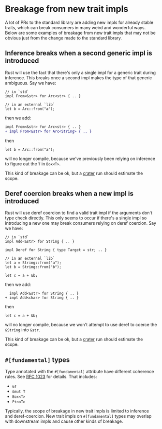 # Breakage from new trait impls

A lot of PRs to the standard library are adding new impls for already stable traits,
which can break consumers in many weird and wonderful ways.
Below are some examples of breakage from new trait impls that
may not be obvious just from the change made to the standard library.

## Inference breaks when a second generic impl is introduced

Rust will use the fact that there's only a single impl for a generic trait during inference.
This breaks once a second impl makes the type of that generic ambiguous.
Say we have:

```rust,ignore
// in `std`
impl From<&str> for Arc<str> { .. }
```

```rust,ignore
// in an external `lib`
let b = Arc::from("a");
```

then we add:

```diff
impl From<&str> for Arc<str> { .. }
+ impl From<&str> for Arc<String> { .. }
```

then

```rust,ignore
let b = Arc::from("a");
```

will no longer compile, because we've previously been relying on inference to figure out the `T` in `Box<T>`.

This kind of breakage can be ok, but a [crater](https://github.com/rust-lang/crater/blob/master/docs/bot-usage.md) run should estimate the scope.

## Deref coercion breaks when a new impl is introduced

Rust will use deref coercion to find a valid trait impl if the arguments don't type check directly.
This only seems to occur if there's a single impl so introducing a new one may break consumers relying on deref coercion.
Say we have:

```rust,ignore
// in `std`
impl Add<&str> for String { .. }

impl Deref for String { type Target = str; .. }
```

```rust,ignore
// in an external `lib`
let a = String::from("a");
let b = String::from("b");

let c = a + &b;
```

then we add:

```diff,ignore
  impl Add<&str> for String { .. }
+ impl Add<char> for String { .. }
```

then

```rust,ignore
let c = a + &b;
```

will no longer compile, because we won't attempt to use deref to coerce the `&String` into `&str`.

This kind of breakage can be ok, but a [crater](https://github.com/rust-lang/crater/blob/master/docs/bot-usage.md) run should estimate the scope.

## `#[fundamental]` types

Type annotated with the `#[fundamental]` attribute have different coherence rules.
See [RFC 1023](https://rust-lang.github.io/rfcs/1023-rebalancing-coherence.html) for details.
That includes:

- `&T`
- `&mut T`
- `Box<T>`
- `Pin<T>`

Typically, the scope of breakage in new trait impls is limited to inference and deref-coercion.
New trait impls on `#[fundamental]` types may overlap with downstream impls and cause other kinds of breakage.

[RFC 1023]: https://rust-lang.github.io/rfcs/1023-rebalancing-coherence.html
